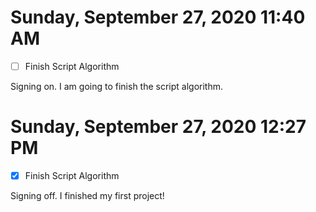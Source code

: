 # Sunday, September 27, 2020 11:40 AM
- [ ] Finish Script Algorithm

Signing on. I am going to finish the script algorithm.

# Sunday, September 27, 2020 12:27 PM
- [X] Finish Script Algorithm

Signing off. I finished my first project!